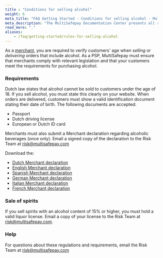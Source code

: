 ```yaml
---
title : "Conditions for selling alcohol"
weight: 6
meta_title: "FAQ Getting Started - Conditions for selling alcohol - MultiSafepay Docs"
meta_description: "The MultiSafepay Documentation Center presents all relevant information about our Plugins and API. You can also find support pages for payment methods, tools and general questions as well as the contact details of our Support and Integration Teams."
read_more: "."
aliases:
    - /faq/getting-started/rules-for-selling-alcohol
---
```


As a [merchant](/faq/general/glossary/#merchant), you are required to verify customers' age when _selling_ or _delivering_ orders that include alcohol. As a PSP, MultiSafepay must ensure that merchants comply with relevant legislation and that your customers meet the requirements for purchasing alcohol.

### Requirements

Dutch law states that alcohol cannot be sold to customers under the age of 18. If you sell alcohol, you must state this clearly on your website. When orders are delivered, customers must show a valid identification document stating their date of birth. The following documents are accepted:

* Passport
* Dutch driving license
* European or Dutch ID card

Merchants must also submit a Merchant declaration regarding alcoholic beverages (once only). Email a signed copy of the declaration to the Risk Team at <risk@multisafepay.com>

Download the:

* [Dutch Merchant declaration](/faq/getting-started/form/NL-Verklaring_alcoholische_dranken.pdf)   
* [English Merchant declaration](/faq/getting-started/form/EN-Declaration_alcoholic_beverages.pdf)  
* [Spanish Merchant declaration](/faq/getting-started/form/ES-Declaración_sobre_bebidas_alcohólicas.docx)  
* [German Merchant declaration](/faq/getting-started/form/DE-Erklärung_für_alkoholischen_Getränke.pdf)  
* [Italian Merchant declaration](/faq/getting-started/form/IT-Dichiarazione_per_la_vendita_di_bevande_alcoliche.docx)  
* [French Merchant declaration](/faq/getting-started/form/FR-Déclaration_des_boissons_alcoolisées.pdf)  

### Sale of spirits

If you sell spirits with an alcohol content of 15% or higher, you must hold a valid liquor license. Email a copy of your license to the Risk Team at <risk@multisafepay.com>. 

### Help

For questions about these regulations and requirements, email the Risk Team at <risk@multisafepay.com>
